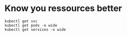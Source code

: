 # Know you ressources better 

    kubectl get svc
    kubectl get pods -o wide
    kubectl get services -o wide